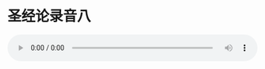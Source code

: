 # 圣经论录音八

<audio style="width: 100%;" preload="false" controls controlslist="nodownload"><source src="//file.simai.life/audio/mp3/old/27367.mp3" type="audio/mpeg">Your browser does not support the audio element.</audio>


